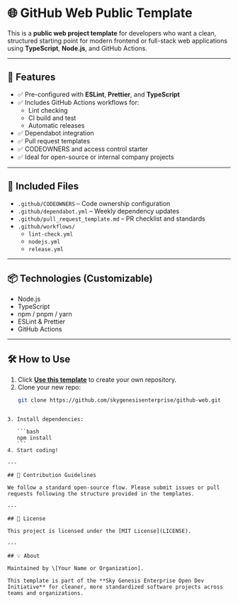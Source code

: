 # 🌐 GitHub Web Public Template

This is a **public web project template** for developers who want a clean, structured starting point for modern frontend or full-stack web applications using **TypeScript**, **Node.js**, and GitHub Actions.

---

## 🚀 Features

- ✅ Pre-configured with **ESLint**, **Prettier**, and **TypeScript**
- ✅ Includes GitHub Actions workflows for:
  - Lint checking
  - CI build and test
  - Automatic releases
- ✅ Dependabot integration
- ✅ Pull request templates
- ✅ CODEOWNERS and access control starter
- ✅ Ideal for open-source or internal company projects

---

## 📁 Included Files

- `.github/CODEOWNERS` – Code ownership configuration
- `.github/dependabot.yml` – Weekly dependency updates
- `.github/pull_request_template.md` – PR checklist and standards
- `.github/workflows/`
  - `lint-check.yml`
  - `nodejs.yml`
  - `release.yml`

---

## 📦 Technologies (Customizable)

- Node.js
- TypeScript
- npm / pnpm / yarn
- ESLint & Prettier
- GitHub Actions

---

## 🛠️ How to Use

1. Click **[Use this template](https://github.com/skygenesisenterprise/github-web/generate)** to create your own repository.
2. Clone your new repo:
   ```bash
   git clone https://github.com/skygenesisenterprise/github-web.git
````

3. Install dependencies:

   ```bash
   npm install
   ```
4. Start coding!

---

## 🤝 Contribution Guidelines

We follow a standard open-source flow. Please submit issues or pull requests following the structure provided in the templates.

---

## 📄 License

This project is licensed under the [MIT License](LICENSE).

---

## 💡 About

Maintained by \[Your Name or Organization].

This template is part of the **Sky Genesis Enterprise Open Dev Initiative** for cleaner, more standardized software projects across teams and organizations.
